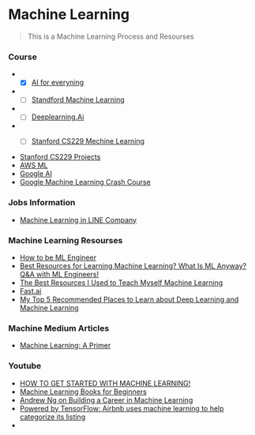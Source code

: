 # Machine Learning

> This is a Machine Learning Process and Resourses

### Course
* - [x]  [AI for everyning](https://www.coursera.org/learn/ai-for-everyone/home/welcome)
* - [ ]  [Standford Machine Learning](https://www.coursera.org/learn/machine-learning)
* - [ ]  [Deeplearning.Ai](https://www.deeplearning.ai/)
* - [ ]  [Stanford CS229 Mechine Learning](http://cs229.stanford.edu/syllabus.html)


* [Stanford CS229 Projects](http://cs229.stanford.edu/proj2017/index.html) 
* [AWS ML](https://aws.amazon.com/cn/training/learning-paths/machine-learning/?fbclid=IwAR1eJLMzF9ezsHL9tjzhbvZbnlriSSCHtSgzomyErigbpd8v5mqlTNiiHi8)
* [Google AI](https://ai.google/education/)
* [Google Machine Learning Crash Course](https://developers.google.com/machine-learning/crash-course/)

### Jobs Information
* [Machine Learning in LINE Company](https://www.slideshare.net/linecorp/machine-learning-at-line-124120738)


### Machine Learning Resourses
* [How to be ML Engineer](https://github.com/ZuzooVn/machine-learning-for-software-engineers?fbclid=IwAR2S4_R0vkPKzDsoEb8TOdsIwxUXvxw-29S7F80z4WyXY_-loI_tcE7JLAE#machine-learning-mastery)
* [Best Resources for Learning Machine Learning? What Is ML Anyway? Q&A with ML Engineers!](https://www.youtube.com/watch?v=3EoRJR9kxAw&t=1s)
* [The Best Resources I Used to Teach Myself Machine Learning](https://medium.freecodecamp.org/the-best-resources-i-used-to-teach-myself-machine-learning-part-1-292232d167)
* [Fast.ai](https://www.fast.ai/about/)
* [My Top 5 Recommended Places to Learn about Deep Learning and Machine Learning](https://medium.com/datadriveninvestor/my-top-5-recommended-places-to-learn-about-deep-learning-and-machine-learning-f95153a847e)

### Machine Medium Articles

* [Machine Learning: A Primer](https://medium.com/@iamlizzieturner/lets-talk-about-machine-learning-ddca914e9dd1)

### Youtube
* [HOW TO GET STARTED WITH MACHINE LEARNING!](https://www.youtube.com/watch?v=I74ymkoNTnw&t=8s)
* [Machine Learning Books for Beginners](https://www.youtube.com/watch?v=vEBYLnHacQM&t=437s)
* [Andrew Ng on Building a Career in Machine Learning](https://www.youtube.com/watch?v=4kiHsIaK9_w&t=1290s)
* [
Powered by TensorFlow: Airbnb uses machine learning to help categorize its listing ](https://www.youtube.com/watch?v=tPb2u9kwh2w&t=84s)
*



